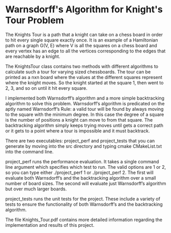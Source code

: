 # Warnsdorff's Algorithm for Knight's Tour Problem

The Knights Tour is a path that a knight can take on a chess board in order to hit every single square exactly once. It is an example of a Hamiltonian path on a graph G(V, E) where V is all the squares on a chess board and every vertex has an edge to all the vertices corresponding to the edges that are reachable by a knight.

The KnightsTour class contains two methods with different algorithms to calculate such a tour for varying sized chessboards. The tour can be printed as a nxn board where the values at the different squares represent where the knight moves. So the knight started at the square 1, then went to 2, 3, and so on until it hit every square.

I implemented both Warnsdorff’s algorithm and a more simple backtracking algorithm to solve this problem. Warnsdorff’s algorithm is predicated on the aptly named Warnsdorff’s Rule: a valid tour will be found by always moving to the square with the minimum degree. In this case the degree of a square is the number of positions a knight can move to from that square. The backtracking algorithm simply keeps trying moves until gets a correct path or it gets to a point where a tour is impossible and it must backtrack.


There are two executables: project_perf and project_tests that you can generate by moving into the src directory and typing cmake CMakeList.txt into the command line.

project_perf runs the performance evaluation. It takes a single command line argument which specifies which test to run. The valid options are 1 or 2, so you can type either ./project_perf 1 or ./project_perf 2. The first will evaluate both Warnsdorff’s and the backtracking algorithm over a small number of board sizes. The second will evaluate just Warnsdorff’s algorithm but over much larger boards.

project_tests runs the unit tests for the project. These include a variety of tests to ensure the functionality of both Warnsdorff’s and the backtracking algorithm.


The file Knights_Tour.pdf contains more detailed information regarding the implementation and results of this project.